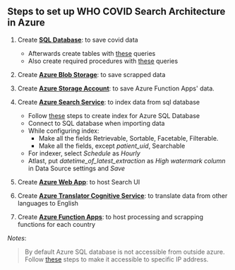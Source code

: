 ## Steps to set up WHO COVID Search Architecture in Azure

1. Create [**SQL Database**](https://docs.microsoft.com/en-us/azure/azure-sql/database/single-database-create-quickstart?tabs=azure-portal): to save covid data
    - Afterwards create tables with [these](SQL%20Queries/Create%20Table%20Queries) queries
    - Also create required procedures with [these](SQL%20Qeuries/Create%20Procedure%20Queries) queries

2. Create [**Azure Blob Storage**](https://docs.microsoft.com/en-us/azure/storage/blobs/storage-blob-create-account-block-blob?tabs=azure-portal#create-a-blockblobstorage-account-1): to save scrapped data

3. Create [**Azure Storage Account**](https://docs.microsoft.com/en-us/azure/storage/common/storage-account-create?toc=%2Fazure%2Fstorage%2Fblobs%2Ftoc.json&tabs=azure-portal#create-a-storage-account): to save Azure Function Apps' data.

4. Create [**Azure Search Service**](https://docs.microsoft.com/en-us/azure/search/search-create-service-portal): to index data from sql database
    - Follow [these](https://docs.microsoft.com/en-us/azure/search/search-get-started-portal) steps to create index for Azure SQL Database
    - Connect to SQL database when importing data
    - While configuring index:
        - Make all the fields Retrievable, Sortable, Facetable, Filterable.
        - Make all the fields, except *patient_uid*, Searchable
    - For indexer, select *Schedule* as *Hourly*
    - Atlast, put *datetime_of_latest_extraction* as *High watermark column* in Data Source settings and *Save*

5. Create [**Azure Web App**](who-search-ui): to host Search UI

6. Create [**Azure Translator Cognitive Service**](https://docs.microsoft.com/en-us/azure/cognitive-services/cognitive-services-apis-create-account?tabs=singleservice%2Clinux): to translate data from other languages to English

7. Create [**Azure Function Apps**](azure-functions): to host processing and scrapping functions for each country


*Notes*:
> By default Azure SQL database is not accessible from outside azure. Follow [these](https://docs.microsoft.com/en-us/azure/azure-sql/database/secure-database-tutorial#set-up-server-level-firewall-rules) steps to make it accessible to specific IP address.